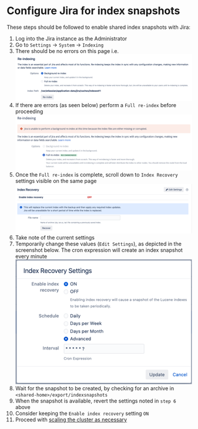 # Configure Jira for index snapshots

These steps should be followed to enable shared index snapshots with Jira:

1. Log into the Jira instance as the Administrator
1. Go to `Settings` -> `System` -> `Indexing`
1. There should be no errors on this page i.e.
![good-index](../../assets/images/good-index.png)
1.  If there are errors (as seen below) perform a `Full re-index` before proceeding
![bad-index](../../assets/images/bad-index.png)
1. Once the `Full re-index` is complete, scroll down to `Index Recovery` settings visible on the same page
![index-recovery-settings](../../assets/images/index-recovery-settings.png)
1. Take note of the current settings
1. Temporarily change these values (`Edit Settings`), as depicted in the screenshot below. The cron expression will create an index snapshot every minute
![edit-index-recovery-settings](../../assets/images/edit-index-recovery-settings.png)
1. Wait for the snapshot to be created, by checking for an archive in `<shared-home>/export/indexsnapshots`
1. When the snapshot is available, revert the settings noted in `step 6` above
1. Consider keeping the `Enable index recovery` setting `ON`
1. Proceed with [scaling the cluster as necessary](RESOURCE_SCALING.md#horizontal-scaling-adding-pods)